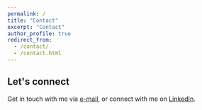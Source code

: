 ```yaml
---
permalink: /
title: "Contact"
excerpt: "Contact"
author_profile: true
redirect_from: 
  - /contact/
  - /contact.html
---
```


## Let's connect

Get in touch with me via [e-mail](mailto:willem.zents@oii.ox.ac.uk), or connect with me on [LinkedIn](https://www.linkedin.com/in/willemzents/).